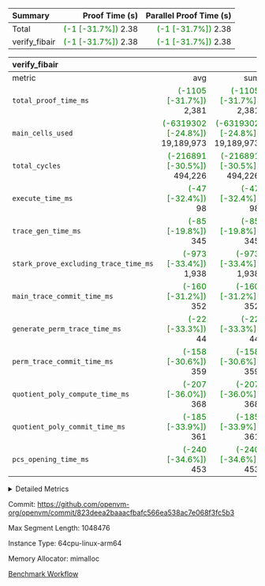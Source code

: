| Summary | Proof Time (s) | Parallel Proof Time (s) |
|:---|---:|---:|
| Total | <span style='color: green'>(-1 [-31.7%])</span> 2.38 | <span style='color: green'>(-1 [-31.7%])</span> 2.38 |
| verify_fibair | <span style='color: green'>(-1 [-31.7%])</span> 2.38 | <span style='color: green'>(-1 [-31.7%])</span> 2.38 |


| verify_fibair |||||
|:---|---:|---:|---:|---:|
|metric|avg|sum|max|min|
| `total_proof_time_ms ` | <span style='color: green'>(-1105 [-31.7%])</span> 2,381 | <span style='color: green'>(-1105 [-31.7%])</span> 2,381 | <span style='color: green'>(-1105 [-31.7%])</span> 2,381 | <span style='color: green'>(-1105 [-31.7%])</span> 2,381 |
| `main_cells_used     ` | <span style='color: green'>(-6319302 [-24.8%])</span> 19,189,973 | <span style='color: green'>(-6319302 [-24.8%])</span> 19,189,973 | <span style='color: green'>(-6319302 [-24.8%])</span> 19,189,973 | <span style='color: green'>(-6319302 [-24.8%])</span> 19,189,973 |
| `total_cycles        ` | <span style='color: green'>(-216891 [-30.5%])</span> 494,226 | <span style='color: green'>(-216891 [-30.5%])</span> 494,226 | <span style='color: green'>(-216891 [-30.5%])</span> 494,226 | <span style='color: green'>(-216891 [-30.5%])</span> 494,226 |
| `execute_time_ms     ` | <span style='color: green'>(-47 [-32.4%])</span> 98 | <span style='color: green'>(-47 [-32.4%])</span> 98 | <span style='color: green'>(-47 [-32.4%])</span> 98 | <span style='color: green'>(-47 [-32.4%])</span> 98 |
| `trace_gen_time_ms   ` | <span style='color: green'>(-85 [-19.8%])</span> 345 | <span style='color: green'>(-85 [-19.8%])</span> 345 | <span style='color: green'>(-85 [-19.8%])</span> 345 | <span style='color: green'>(-85 [-19.8%])</span> 345 |
| `stark_prove_excluding_trace_time_ms` | <span style='color: green'>(-973 [-33.4%])</span> 1,938 | <span style='color: green'>(-973 [-33.4%])</span> 1,938 | <span style='color: green'>(-973 [-33.4%])</span> 1,938 | <span style='color: green'>(-973 [-33.4%])</span> 1,938 |
| `main_trace_commit_time_ms` | <span style='color: green'>(-160 [-31.2%])</span> 352 | <span style='color: green'>(-160 [-31.2%])</span> 352 | <span style='color: green'>(-160 [-31.2%])</span> 352 | <span style='color: green'>(-160 [-31.2%])</span> 352 |
| `generate_perm_trace_time_ms` | <span style='color: green'>(-22 [-33.3%])</span> 44 | <span style='color: green'>(-22 [-33.3%])</span> 44 | <span style='color: green'>(-22 [-33.3%])</span> 44 | <span style='color: green'>(-22 [-33.3%])</span> 44 |
| `perm_trace_commit_time_ms` | <span style='color: green'>(-158 [-30.6%])</span> 359 | <span style='color: green'>(-158 [-30.6%])</span> 359 | <span style='color: green'>(-158 [-30.6%])</span> 359 | <span style='color: green'>(-158 [-30.6%])</span> 359 |
| `quotient_poly_compute_time_ms` | <span style='color: green'>(-207 [-36.0%])</span> 368 | <span style='color: green'>(-207 [-36.0%])</span> 368 | <span style='color: green'>(-207 [-36.0%])</span> 368 | <span style='color: green'>(-207 [-36.0%])</span> 368 |
| `quotient_poly_commit_time_ms` | <span style='color: green'>(-185 [-33.9%])</span> 361 | <span style='color: green'>(-185 [-33.9%])</span> 361 | <span style='color: green'>(-185 [-33.9%])</span> 361 | <span style='color: green'>(-185 [-33.9%])</span> 361 |
| `pcs_opening_time_ms ` | <span style='color: green'>(-240 [-34.6%])</span> 453 | <span style='color: green'>(-240 [-34.6%])</span> 453 | <span style='color: green'>(-240 [-34.6%])</span> 453 | <span style='color: green'>(-240 [-34.6%])</span> 453 |



<details>
<summary>Detailed Metrics</summary>

|  | verify_program_compile_ms | total_cells | stark_prove_excluding_trace_time_ms | quotient_poly_compute_time_ms | quotient_poly_commit_time_ms | perm_trace_commit_time_ms | pcs_opening_time_ms | main_trace_commit_time_ms |
| --- | --- | --- | --- | --- | --- | --- | --- |
|  | 3 | 65,536 | 67 | 3 | 14 | 0 | 32 | 17 | 

| air_name | rows | quotient_deg | main_cols | interactions | constraints | cells |
| --- | --- | --- | --- | --- | --- | --- |
| AccessAdapterAir<2> |  | 4 |  | 5 | 12 |  | 
| AccessAdapterAir<4> |  | 4 |  | 5 | 12 |  | 
| AccessAdapterAir<8> |  | 4 |  | 5 | 12 |  | 
| FibonacciAir | 32,768 | 1 | 2 |  | 5 | 65,536 | 
| FriReducedOpeningAir |  | 4 |  | 35 | 59 |  | 
| NativePoseidon2Air<BabyBearParameters>, 1> |  | 4 |  | 31 | 302 |  | 
| PhantomAir |  | 4 |  | 3 | 4 |  | 
| ProgramAir |  | 1 |  | 1 | 4 |  | 
| VariableRangeCheckerAir |  | 1 |  | 1 | 4 |  | 
| VerifyBatchAir<BabyBearParameters>, 1> |  | 4 |  | 145 | 558 |  | 
| VmAirWrapper<BranchNativeAdapterAir, BranchEqualCoreAir<1> |  | 2 |  | 11 | 23 |  | 
| VmAirWrapper<JalNativeAdapterAir, JalCoreAir> |  | 4 |  | 7 | 6 |  | 
| VmAirWrapper<NativeAdapterAir<2, 0>, PublicValuesCoreAir> |  | 4 |  | 11 | 22 |  | 
| VmAirWrapper<NativeAdapterAir<2, 1>, FieldArithmeticCoreAir> |  | 4 |  | 15 | 23 |  | 
| VmAirWrapper<NativeLoadStoreAdapterAir<1>, NativeLoadStoreCoreAir<1> |  | 4 |  | 15 | 20 |  | 
| VmAirWrapper<NativeLoadStoreAdapterAir<4>, NativeLoadStoreCoreAir<4> |  | 4 |  | 15 | 20 |  | 
| VmAirWrapper<NativeVectorizedAdapterAir<4>, FieldExtensionCoreAir> |  | 4 |  | 15 | 23 |  | 
| VmConnectorAir |  | 4 |  | 3 | 8 |  | 
| VolatileBoundaryAir |  | 4 |  | 4 | 16 |  | 

| group | trace_gen_time_ms | total_proof_time_ms | total_cycles | total_cells | stark_prove_excluding_trace_time_ms | quotient_poly_compute_time_ms | quotient_poly_commit_time_ms | perm_trace_commit_time_ms | pcs_opening_time_ms | main_trace_commit_time_ms | main_cells_used | generate_perm_trace_time_ms | execute_time_ms |
| --- | --- | --- | --- | --- | --- | --- | --- | --- | --- | --- | --- | --- | --- |
| verify_fibair | 345 | 2,381 | 494,226 | 49,928,344 | 1,938 | 368 | 361 | 359 | 453 | 352 | 19,189,973 | 44 | 98 | 

| group | air_name | rows | prep_cols | perm_cols | main_cols | cells |
| --- | --- | --- | --- | --- | --- | --- |
| verify_fibair | AccessAdapterAir<2> | 65,536 |  | 16 | 11 | 1,769,472 | 
| verify_fibair | AccessAdapterAir<4> | 32,768 |  | 16 | 13 | 950,272 | 
| verify_fibair | AccessAdapterAir<8> | 128 |  | 16 | 17 | 4,224 | 
| verify_fibair | FriReducedOpeningAir | 512 |  | 76 | 64 | 71,680 | 
| verify_fibair | NativePoseidon2Air<BabyBearParameters>, 1> | 32 |  | 36 | 348 | 12,288 | 
| verify_fibair | PhantomAir | 16,384 |  | 8 | 6 | 229,376 | 
| verify_fibair | ProgramAir | 8,192 |  | 8 | 10 | 147,456 | 
| verify_fibair | VariableRangeCheckerAir | 262,144 | 2 | 8 | 1 | 2,359,296 | 
| verify_fibair | VerifyBatchAir<BabyBearParameters>, 1> | 16,384 |  | 296 | 443 | 12,107,776 | 
| verify_fibair | VmAirWrapper<BranchNativeAdapterAir, BranchEqualCoreAir<1> | 131,072 |  | 28 | 23 | 6,684,672 | 
| verify_fibair | VmAirWrapper<JalNativeAdapterAir, JalCoreAir> | 16,384 |  | 12 | 10 | 360,448 | 
| verify_fibair | VmAirWrapper<NativeAdapterAir<2, 1>, FieldArithmeticCoreAir> | 262,144 |  | 20 | 30 | 13,107,200 | 
| verify_fibair | VmAirWrapper<NativeLoadStoreAdapterAir<1>, NativeLoadStoreCoreAir<1> | 131,072 |  | 36 | 25 | 7,995,392 | 
| verify_fibair | VmAirWrapper<NativeLoadStoreAdapterAir<4>, NativeLoadStoreCoreAir<4> | 16,384 |  | 36 | 34 | 1,146,880 | 
| verify_fibair | VmAirWrapper<NativeVectorizedAdapterAir<4>, FieldExtensionCoreAir> | 8,192 |  | 20 | 40 | 491,520 | 
| verify_fibair | VmConnectorAir | 2 | 1 | 8 | 4 | 24 | 
| verify_fibair | VolatileBoundaryAir | 131,072 |  | 8 | 11 | 2,490,368 | 

</details>


Commit: https://github.com/openvm-org/openvm/commit/823deea2baaacfbafc566ea538ac7e068f3fc5b3

Max Segment Length: 1048476

Instance Type: 64cpu-linux-arm64

Memory Allocator: mimalloc

[Benchmark Workflow](https://github.com/openvm-org/openvm/actions/runs/12797495903)
